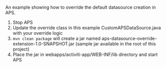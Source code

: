 An example showing how to override the default datasource creation in APS.

1. Stop APS
2. Update the override class in this example CustomAPSDataSource.java with your override logic
3. `mvn clean package` will create a jar named aps-datasource-override-extension-1.0-SNAPSHOT.jar (sample jar available in the root of this project)
4. Place the jar in webapps/activiti-app/WEB-INF/lib directory and start APS
